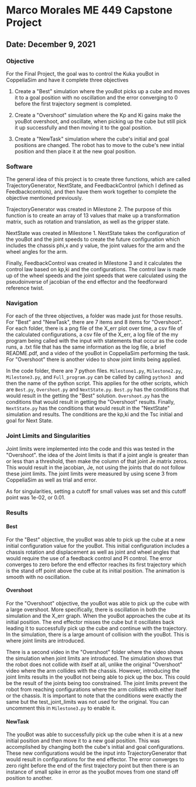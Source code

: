 # Marco Morales ME 449 Capstone Project
## Date: December 9, 2021
 
### Objective
For the Final Project, the goal was to control the Kuka youBot in CoppeliaSim and have it complete three objectives

1. Create a "Best" simulation where the youBot picks up a cube and moves it to a goal position with no oscillation and the error converging to 0 before the first trajectory segment is completed.

2. Create a "Overshoot" simulation where the Kp and Ki gains make the youBot overshoot, and oscillate, when picking up the cube but still pick it up successfully and then moving it to the goal position.

3. Create a "NewTask" simulation where the cube's initial and goal positions are changed. The robot has to move to the cube's new initial position and then place it at the new goal position.
 
### Software
The general idea of this project is to create three functions, which are called TrajectoryGenerator, NextState, and FeedbackControl (which I defined as Feedbackcontrols), and then have them work together to complete the objective mentioned previously.
 
TrajectoryGenerator was created in Milestone 2. The purpose of this function is to create an array of 13 values that make up a transformation matrix, such as rotation and translation, as well as the gripper state.
 
NextState was created in Milestone 1. NextState takes the configuration of the youBot and the joint speeds to create the future configuration which includes the chassis phi,x and y value, the joint values for the arm and the wheel angles for the arm.
 
Finally, FeedbackControl was created in Milestone 3 and it calculates the control law based on kp,ki and the configurations. The control law is made up of the wheel speeds and the joint speeds that were calculated using the pseudoinverse of jacobian of the end effector and the feedforward reference twist.
 
### Navigation
For each of the three objectives, a folder was made just for those results. For "Best" and "NewTask", there are 7 items and 8 items for "Overshoot". For each folder, there is a png file of the X_err plot over time, a csv file of the calculated configurations, a csv file of the X_err, a log file of the my program being called with the input with statements that occur as the code runs, a .txt file that has the same information as the log file, a brief README.pdf, and a video of the youBot in CoppeliaSim performing the task. For "Overshoot" there is another video to show joint limits being applied.

In the code folder, there are 7 python files. `Milestone1.py`, `Milestone2.py`, `Milestone3.py`, and `Full_program.py` can be called by calling `python3 ` and then the name of the python script. This applies for the other scripts, which are `Best.py`, `Overshoot.py` and `NextState.py`. `Best.py` has the conditions that would result in the getting the "Best" solution. `Overshoot.py` has the conditions that would result in getting the "Overshoot" results. Finally, `NextState.py` has the conditions that would result in the "NextState" simulation and results. The conditions are the kp,ki and the Tsc initial and goal for Next State.  
 
### Joint Limits and Singularities
Joint limits were implemented into the code and this was tested in the "Overshoot". the idea of the Joint limits is that if a joint angle is greater than or less than a threshold, then make the column of that joint Je matrix zeros. This would result in the jacobian, Je, not using the joints that do not follow these joint limits. The joint limits were measured by using scene 3 from CoppeliaSim as well as trial and error.
 
As for singularities, setting a cutoff for small values was set and this cutoff point was 1e-02, or 0.01.
 
### Results

#### Best
For the "Best" objective, the youBot was able to pick up the cube at a new initial configuration value for the youBot. This initial configuration includes a chassis rotation and displacement as well as joint and wheel angles that would require the use of a feedback control and PI control. The error converges to zero before the end effector reaches its first trajectory which is the stand off point above the cube at its initial position. The animation is smooth with no oscillation.

#### Overshoot
For the "Overshoot" objective, the youBot was able to pick up the cube with a large overshoot. More specifically, there is oscillation in both the simulation and the X_err graph. When the youBot approaches the cube at its initial position. The end effector misses the cube but it oscillates back leading it to successfully pick up the cube and continue with the trajectory. In the simulation, there is a large amount of collision with the youBot. This is where joint limits are introduced.
 
There is a second video in the "Overshoot" folder where the video shows the simulation when joint limits are introduced. The simulation shows that the robot does not collide with itself at all, unlike the original "Overshoot" video where the arm collides with the chassis. However, introducing the joint limits results in the youBot not being able to pick up the box. This could be the result of the joints being too constrained. The joint limits prevent the robot from reaching configurations where the arm collides with either itself or the chassis. It is important to note that the conditions were exactly the same but the test_joint_limits was not used for the original. You can uncomment this in `Milestone3.py` to enable it.

#### NewTask
The youBot was able to successfully pick up the cube when it is at a new initial position and then move it to a new goal position. This was accomplished by changing both the cube's initial and goal configurations. These new configurations would be the input into TrajectoryGenerator that would result in configurations for the end effector. The error converges to zero right before the end of the first trajectory point but then there is an instance of small spike in error as the youBot moves from one stand off position to another. 

